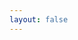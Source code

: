 ```yaml
---
layout: false
---
```


<script setup>
import { useData, inBrowser } from 'vitepress'
import { watchEffect } from 'vue'

const { site } = useData()
const langindexes = Object.keys(site.value.locales)
  .filter((item) => item !== 'root')

watchEffect(() => {
  if (inBrowser && window.location.pathname === '/') {
    const langToRedirect = (langindexes.includes(navigator.language))
      ? navigator.language
      : 'en'

    window.location.replace('/' + langToRedirect + '/');
  }
})
</script>
